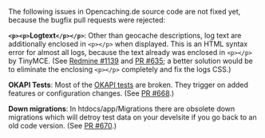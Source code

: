 The following issues in Opencaching.de source code are not fixed yet, because
the bugfix pull requests were rejected:

**`<p><p>`Logtext`</p></p>`**: Other than geocache descriptions, log text are additionally enclosed in `<p></p>`
when displayed. This is an HTML syntax error for almost all logs, because the text
already was enclosed in `<p></p>` by TinyMCE. (See [Redmine #1139](https://redmine.opencaching.de/issues/1139) and [PR #635](https://github.com/OpencachingDeutschland/oc-server3/pull/635); a better solution would be to eliminate the enclosing `<p></p>` completely and fix the logs CSS.)

**OKAPI Tests**: Most of the [OKAPI tests](https://github.com/OpencachingDeutschland/oc-server3/tree/development/tests/Modules/Okapi)
are broken. They trigger on added features or configuration changes.
(See [PR #668](https://github.com/OpencachingDeutschland/oc-server3/pull/668).)

**Down migrations**: In htdocs/app/Migrations there are obsolete down migrations which will detroy
test data on your develsite if you go back to an old code version. (See [PR #670](https://github.com/OpencachingDeutschland/oc-server3/pull/670).)
